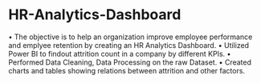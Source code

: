 # HR-Analytics-Dashboard
• The objective is to help an organization improve employee performance and emplyee retention by creating an HR Analytics Dashboard.
• Utilized Power BI to findout attrition count in a company  by different KPIs.
• Performed Data Cleaning, Data Processing on the raw Dataset.
• Created charts and tables showing relations between attrition and other factors.
